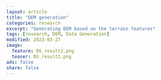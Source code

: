 ```yaml
---
layout: article
title: "DEM generation"
categories: research
excerpt: "Generating DEM based on the terrain features"
tags: [research, DEM, Data Generation]
modified: 2023-03-27
image:
  feature: DG_result1.png
  teaser: DG_result1.png
ads: false
share: false
---
```

